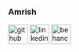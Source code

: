 ###  Amrish



[<img src='https://cdn.jsdelivr.net/npm/simple-icons@3.0.1/icons/github.svg' alt='github' height='40'>](https://github.com/Amrish0)  [<img src='https://cdn.jsdelivr.net/npm/simple-icons@3.0.1/icons/linkedin.svg' alt='linkedin' height='40'>](https://www.linkedin.com/in/www.linkedin.com/in/amrishchandrasekaran/)  [<img src='https://cdn.jsdelivr.net/npm/simple-icons@3.0.1/icons/behance.svg' alt='behance' height='40'>](https://www.behance.net/amrishchandrasekaran)  

